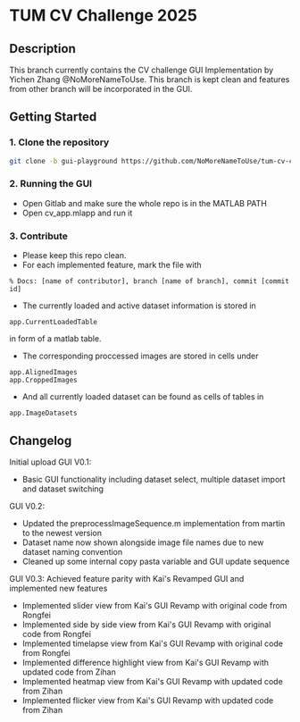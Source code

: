 # TUM CV Challenge 2025

## Description

This branch currently contains the CV challenge GUI Implementation by Yichen Zhang @NoMoreNameToUse.
This branch is kept clean and features from other branch will be incorporated in the GUI.

## Getting Started

### 1. Clone the repository

```bash
git clone -b gui-playground https://github.com/NoMoreNameToUse/tum-cv-challenge-2025.git
```

### 2. Running the GUI
 
* Open Gitlab and make sure the whole repo is in the MATLAB PATH
* Open cv_app.mlapp and run it

### 3. Contribute 

* Please keep this repo clean. 
* For each implemented feature, mark the file with 
```
% Docs: [name of contributor], branch [name of branch], commit [commit id]
```
* The currently loaded and active dataset information is stored in 
```
app.CurrentLoadedTable
```
in form of a matlab table. 

* The corresponding proccessed images are stored in cells under 
```
app.AlignedImages 
app.CroppedImages 
```
* And all currently loaded dataset can be found as cells of tables in 

```
app.ImageDatasets
```
## Changelog
Initial upload GUI V0.1:
* Basic GUI functionality including dataset select, multiple dataset import and dataset switching

GUI V0.2: 
* Updated the preprocessImageSequence.m implementation from martin to the newest version
* Dataset name now shown alongside image file names due to new dataset naming convention
* Cleaned up some internal copy pasta variable and GUI update sequence

GUI V0.3: 
Achieved feature parity with Kai's Revamped GUI and implemented new features
* Implemented slider view from Kai's GUI Revamp with original code from Rongfei
* Implemented side by side view from Kai's GUI Revamp with original code from Rongfei
* Implemented timelapse view from Kai's GUI Revamp with original code from Rongfei
* Implemented difference highlight view from Kai's GUI Revamp with updated code from Zihan
* Implemented heatmap view from Kai's GUI Revamp with updated code from Zihan
* Implemented flicker view from Kai's GUI Revamp with updated code from Zihan
